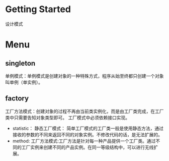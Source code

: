 # Getting Started
设计模式

# Menu
## singleton
单例模式：单例模式是创建对象的一种特殊方式，程序从始至终都只创建一个对象叫单例（单实例）。

## factory
工厂方法模式：创建对象的过程不再由当前类实例化，而是由工厂类完成，在工厂类中只需要告知对象类型即可。
工厂模式中必须依赖接口实现。
* statistic： 静态工厂模式： 简单工厂模式的工厂类一般是使用静态方法，通过接收的参数的不同来返回不同的对象实例。不修改代码的话，是无法扩展的。
* method: 工厂方法模式:工厂方法是针对每一种产品提供一个工厂类。通过不同的工厂实例来创建不同的产品实例。在同一等级结构中，可以进行无线扩展。


    
